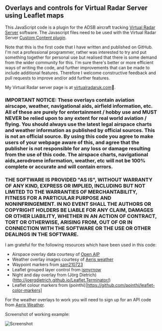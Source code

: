 ## Overlays and controls for Virtual Radar Server using Leaflet maps

This JavaScript code is a plugin for the ADSB aircraft tracking [Virtual Radar Server](http://www.virtualradarserver.co.uk) software. The Javascript files need to be used with the Virtual Radar Server [Custom Content plugin](http://www.virtualradarserver.co.uk/Documentation/CustomContent/Default.aspx).

Note that this is the first code that I have written and published on GitHub. I'm not a professional programmer, rather was interested to try and put something together for personal use but realised that there is some demand from the wider community for this. I'm sure there's better or more efficient ways of writing the code, and further improvements that can be made to include additional features. Therefore I welcome constructive feedback and pull requests to improve and/or add further features.

My Virtual Radar server page is at [virtualradaruk.com](http://www.virtualradaruk.com).

### IMPORTANT NOTICE: These overlays contain aviation airscape, weather, navigational aids, airfield information, etc. All of these are purely for entertainment / hobby use and MUST NEVER be relied upon to any extent for real world aviation / flying. You should always use the latest legal airspace charts and weather information as published by official sources. This is not an official source. By using this code you agree to make users of your webpage aware of this, and agree that the publisher is not responsible for any loss or damage resulting from the use of this code. The airspace charts, navigational aids,aerodrome information, weather, etc will not be 100% complete or accurate and will contain errors.

### THE SOFTWARE IS PROVIDED "AS IS", WITHOUT WARRANTY OF ANY KIND, EXPRESS OR IMPLIED, INCLUDING BUT NOT LIMITED TO THE WARRANTIES OF MERCHANTABILITY, FITNESS FOR A PARTICULAR PURPOSE AND NONINFRINGEMENT. IN NO EVENT SHALL THE AUTHORS OR COPYRIGHT HOLDERS BE LIABLE FOR ANY CLAIM, DAMAGES OR OTHER LIABILITY, WHETHER IN AN ACTION OF CONTRACT, TORT OR OTHERWISE, ARISING FROM, OUT OF OR IN CONNECTION WITH THE SOFTWARE OR THE USE OR OTHER DEALINGS IN THE SOFTWARE.

I am grateful for the following resources which have been used in this code:

- Airspace overlay data courtesy of [Open AIP](http://www.openaip.net)
- Weather overlay images courtesy of [Aeris weather](https://www.aerisweather.com)
- Waypoint markers from [sam210723](https://github.com/sam210723/vrs-waypoints)
- Leaflet grouped layer control from [ismyrnow](https://github.com/ismyrnow/leaflet-groupedlayercontrol)
- Night and day overlay from (Jörg Dietrich)(http://joergdietrich.github.io/Leaflet.Terminator/)
- Leaflet colour markers from (pointhi)[https://github.com/pointhi/leaflet-color-markers]

For the weather overlays to work you will need to sign up for an API code from [Aeris Weather](https://www.aerisweather.com/signup/developer/).

Screenshot of working example:

![Screenshot](https://raw.githubusercontent.com/nitro999/vrsoverlays/master/screenshot.jpg)
